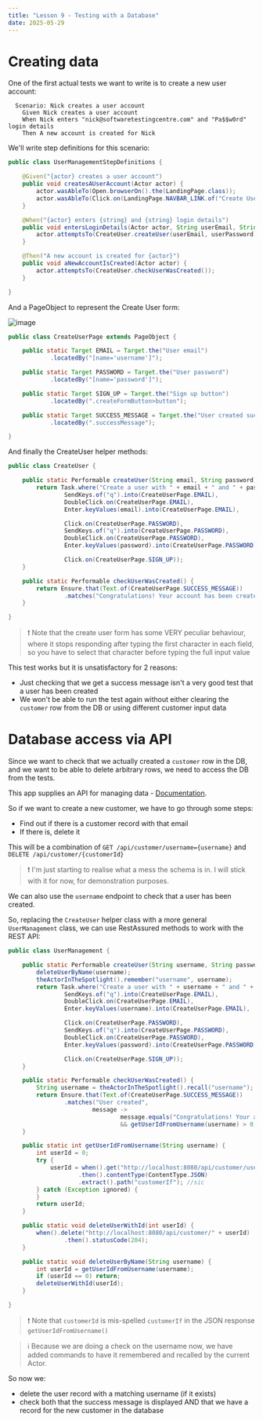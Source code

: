 ```yaml
---
title: "Lesson 9 - Testing with a Database"
date: 2025-05-29
---
```

# Creating data

One of the first actual tests we want to write is to create a new user account:
```gherkin
  Scenario: Nick creates a user account
    Given Nick creates a user account
    When Nick enters "nick@softwaretestingcentre.com" and "Pa$$w0rd" login details
    Then A new account is created for Nick
```

We'll write step definitions for this scenario:
```java
public class UserManagementStepDefinitions {

    @Given("{actor} creates a user account")
    public void createsAUserAccount(Actor actor) {
        actor.wasAbleTo(Open.browserOn().the(LandingPage.class));
        actor.wasAbleTo(Click.on(LandingPage.NAVBAR_LINK.of("Create User")));
    }

    @When("{actor} enters {string} and {string} login details")
    public void entersLoginDetails(Actor actor, String userEmail, String userPassword) {
        actor.attemptsTo(CreateUser.createUser(userEmail, userPassword));
    }

    @Then("A new account is created for {actor}")
    public void aNewAccountIsCreated(Actor actor) {
        actor.attemptsTo(CreateUser.checkUserWasCreated());
    }

}
```

And a PageObject to represent the Create User form:

![image](https://github.com/user-attachments/assets/e548fdf7-6aa3-4016-a5e1-34df9feaf994)

```java
public class CreateUserPage extends PageObject {

    public static Target EMAIL = Target.the("User email")
            .locatedBy("[name='username']");

    public static Target PASSWORD = Target.the("User password")
            .locatedBy("[name='password']");

    public static Target SIGN_UP = Target.the("Sign up button")
            .locatedBy(".createFormButton>button");

    public static Target SUCCESS_MESSAGE = Target.the("User created successfully message")
            .locatedBy(".successMessage");

}
```

And finally the CreateUser helper methods:
```java
public class CreateUser {

    public static Performable createUser(String email, String password) {
        return Task.where("Create a user with " + email + " and " + password,
                SendKeys.of("q").into(CreateUserPage.EMAIL),
                DoubleClick.on(CreateUserPage.EMAIL),
                Enter.keyValues(email).into(CreateUserPage.EMAIL),

                Click.on(CreateUserPage.PASSWORD),
                SendKeys.of("q").into(CreateUserPage.PASSWORD),
                DoubleClick.on(CreateUserPage.PASSWORD),
                Enter.keyValues(password).into(CreateUserPage.PASSWORD),

                Click.on(CreateUserPage.SIGN_UP));
    }

    public static Performable checkUserWasCreated() {
        return Ensure.that(Text.of(CreateUserPage.SUCCESS_MESSAGE))
                .matches("Congratulations! Your account has been created!");
    }

}
```

> ❗ Note that the create user form has some VERY peculiar behaviour, where it stops responding after typing the first character in each field, so you have to select that character before  typing the full input value

This test works but it is unsatisfactory for 2 reasons:
- Just checking that we get a success message isn't a very good test that a user has been created
- We won't be able to run the test again without either clearing the `customer` row from the DB or using different customer input data

# Database access via API
Since we want to check that we actually created a `customer` row in the DB, and we want to be able to delete arbitrary rows, we need to access the DB from the tests.

This app supplies an API for managing data - [Documentation](https://github.com/softwaretestingcentre/atsea-sample-shop-app/blob/master/REST.md).

So if we want to create a new customer, we have to go through some steps:
- Find out if there is a customer record with that email
- If there is, delete it

This will be a combination of `GET /api/customer/username={username}` and `DELETE /api/customer/{customerId}`
> ❗ I'm just starting to realise what a mess the schema is in. I will stick with it for now, for demonstration purposes.

We can also use the `username` endpoint to check that a user has been created.

So, replacing the `CreateUser` helper class with a more general `UserManagement` class, we can use RestAssured methods to work with the REST API:
```java
public class UserManagement {

    public static Performable createUser(String username, String password) {
        deleteUserByName(username);
        theActorInTheSpotlight().remember("username", username);
        return Task.where("Create a user with " + username + " and " + password,
                SendKeys.of("q").into(CreateUserPage.EMAIL),
                DoubleClick.on(CreateUserPage.EMAIL),
                Enter.keyValues(username).into(CreateUserPage.EMAIL),

                Click.on(CreateUserPage.PASSWORD),
                SendKeys.of("q").into(CreateUserPage.PASSWORD),
                DoubleClick.on(CreateUserPage.PASSWORD),
                Enter.keyValues(password).into(CreateUserPage.PASSWORD),

                Click.on(CreateUserPage.SIGN_UP));
    }

    public static Performable checkUserWasCreated() {
        String username = theActorInTheSpotlight().recall("username");
        return Ensure.that(Text.of(CreateUserPage.SUCCESS_MESSAGE))
                .matches("User created",
                        message ->
                                message.equals("Congratulations! Your account has been created!")
                                && getUserIdFromUsername(username) > 0);
    }

    public static int getUserIdFromUsername(String username) {
        int userId = 0;
        try {
            userId = when().get("http://localhost:8080/api/customer/username=" + username)
                    .then().contentType(ContentType.JSON)
                    .extract().path("customerIf"); //sic
        } catch (Exception ignored) {
        }
        return userId;
    }

    public static void deleteUserWithId(int userId) {
        when().delete("http://localhost:8080/api/customer/" + userId)
                .then().statusCode(204);
    }

    public static void deleteUserByName(String username) {
        int userId = getUserIdFromUsername(username);
        if (userId == 0) return;
        deleteUserWithId(userId);
    }

}
```
> ❗ Note that `customerId` is mis-spelled `customerIf` in the JSON response `getUserIdFromUsername()`

> ℹ️ Because we are doing a check on the username now, we have added commands to have it remembered and recalled by the current Actor.

So now we:
- delete the user record with a matching username (if it exists)
- check both that the success message is displayed AND that we have a record for the new customer in the database




